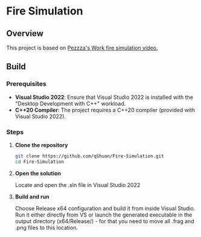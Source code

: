 # Fire Simulation

## Overview
This project is based on [Pezzza's Work fire simulation video.](https://www.youtube.com/watch?v=xKEFlg_JMmU&t=116s)

## Build

### Prerequisites

- **Visual Studio 2022**: Ensure that Visual Studio 2022 is installed with the "Desktop Development with C++" workload.
- **C++20 Compiler**: The project requires a C++20 compiler (provided with Visual Studio 2022).

### Steps

1. **Clone the repository**
   ```bash
   git clone https://github.com/qShuan/Fire-Simulation.git
   cd Fire-Simulation
   
2. **Open the solution**
   
      Locate and open the .sln file in Visual Studio 2022

4. **Build and run**
   
      Choose Release x64 configuration and build it from inside Visual Studio. Run it either directly from VS or launch the generated executable in the output directory (x64/Release/) - for that you need to move all .frag and .png files to this location.

